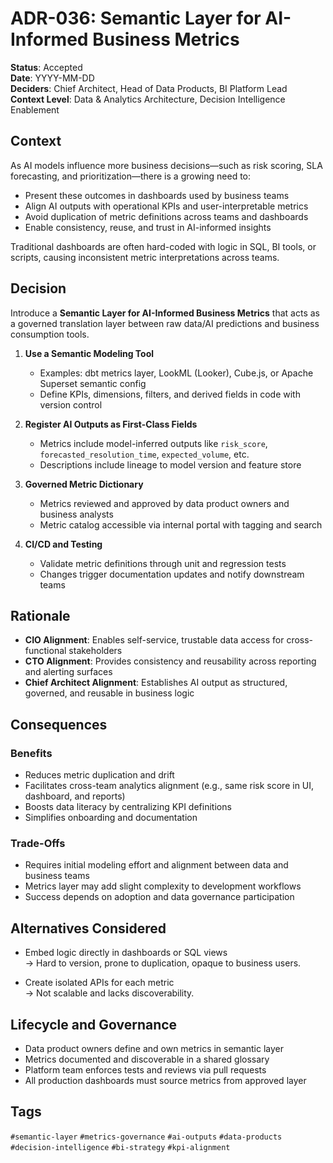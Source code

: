 # ADR-036: Semantic Layer for AI-Informed Business Metrics

**Status**: Accepted  
**Date**: YYYY-MM-DD  
**Deciders**: Chief Architect, Head of Data Products, BI Platform Lead  
**Context Level**: Data & Analytics Architecture, Decision Intelligence Enablement

## Context

As AI models influence more business decisions—such as risk scoring, SLA forecasting, and prioritization—there is a growing need to:

- Present these outcomes in dashboards used by business teams  
- Align AI outputs with operational KPIs and user-interpretable metrics  
- Avoid duplication of metric definitions across teams and dashboards  
- Enable consistency, reuse, and trust in AI-informed insights

Traditional dashboards are often hard-coded with logic in SQL, BI tools, or scripts, causing inconsistent metric interpretations across teams.

## Decision

Introduce a **Semantic Layer for AI-Informed Business Metrics** that acts as a governed translation layer between raw data/AI predictions and business consumption tools.

1. **Use a Semantic Modeling Tool**  
   - Examples: dbt metrics layer, LookML (Looker), Cube.js, or Apache Superset semantic config  
   - Define KPIs, dimensions, filters, and derived fields in code with version control

2. **Register AI Outputs as First-Class Fields**  
   - Metrics include model-inferred outputs like `risk_score`, `forecasted_resolution_time`, `expected_volume`, etc.  
   - Descriptions include lineage to model version and feature store

3. **Governed Metric Dictionary**  
   - Metrics reviewed and approved by data product owners and business analysts  
   - Metric catalog accessible via internal portal with tagging and search

4. **CI/CD and Testing**  
   - Validate metric definitions through unit and regression tests  
   - Changes trigger documentation updates and notify downstream teams

## Rationale

- **CIO Alignment**: Enables self-service, trustable data access for cross-functional stakeholders  
- **CTO Alignment**: Provides consistency and reusability across reporting and alerting surfaces  
- **Chief Architect Alignment**: Establishes AI output as structured, governed, and reusable in business logic

## Consequences

### Benefits

- Reduces metric duplication and drift  
- Facilitates cross-team analytics alignment (e.g., same risk score in UI, dashboard, and reports)  
- Boosts data literacy by centralizing KPI definitions  
- Simplifies onboarding and documentation

### Trade-Offs

- Requires initial modeling effort and alignment between data and business teams  
- Metrics layer may add slight complexity to development workflows  
- Success depends on adoption and data governance participation

## Alternatives Considered

- Embed logic directly in dashboards or SQL views  
  → Hard to version, prone to duplication, opaque to business users.

- Create isolated APIs for each metric  
  → Not scalable and lacks discoverability.

## Lifecycle and Governance

- Data product owners define and own metrics in semantic layer  
- Metrics documented and discoverable in a shared glossary  
- Platform team enforces tests and reviews via pull requests  
- All production dashboards must source metrics from approved layer

## Tags

`#semantic-layer` `#metrics-governance` `#ai-outputs` `#data-products` `#decision-intelligence` `#bi-strategy` `#kpi-alignment`
